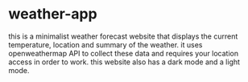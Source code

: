 # weather-app

this is a minimalist weather forecast website that displays the current temperature, location and summary of the weather.
it uses openweathermap API to collect these data and requires your location access in order to work.
this website also has a dark mode and a light mode.
